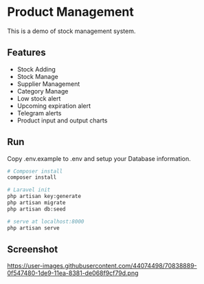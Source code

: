 # Product Management
This is a demo of stock management system.

## Features
  - Stock Adding
  - Stock Manage 
  - Supplier Management
  - Category Manage
  - Low stock alert
  - Upcoming expiration alert
  - Telegram alerts
  - Product input and output charts
  
## Run
  Copy .env.example to .env and setup your Database information.

  ``` bash
  # Composer install
  composer install

  # Laravel init
  php artisan key:generate
  php artisan migrate
  php artisan db:seed

  # serve at localhost:8000
  php artisan serve
  ```
  ## Screenshot
https://user-images.githubusercontent.com/44074498/70838889-0f547480-1de9-11ea-8381-de068f9cf79d.png
